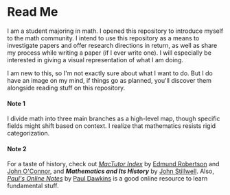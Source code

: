 # Read Me
I am a student majoring in math. I opened this repository to introduce myself to the math community. I intend to use this repository as a means to investigate papers and offer research directions in return, as well as share my process while writing a paper (if I ever write one). I will especially be interested in giving a visual representation of what I am doing.

I am new to this, so I'm not exactly sure about what I want to do. But I do have an image on my mind, if things go as planned, you'll discover them alongside reading stuff on this repository.

#### Note 1
I divide math into three main branches as a high-level map, though specific fields might shift based on context. I realize that mathematics resists rigid categorization.

#### Note 2
For a taste of history, check out [*MacTutor Index*](https://mathshistory.st-andrews.ac.uk/) by [Edmund Robertson](https://mathshistory.st-andrews.ac.uk/Biographies/Robertson_Edmund/) and [John O'Connor](https://mathshistory.st-andrews.ac.uk/Biographies/OConnor/), and _**Mathematics and Its History**_ by [John Stillwell](https://www.usfca.edu/faculty/john-stillwell). Also, [*Paul's Online Notes*](https://tutorial.math.lamar.edu/) by [Paul Dawkins](https://www.math.lamar.edu/faculty/dawkins/dawkins.aspx) is a good online resource to learn fundamental stuff.
